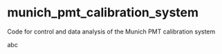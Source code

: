 # munich_pmt_calibration_system
Code for control and data analysis of the Munich PMT calibration system




abc
